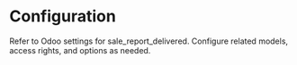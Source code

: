 # Configuration

Refer to Odoo settings for sale_report_delivered. Configure related models, access rights, and options as needed.

